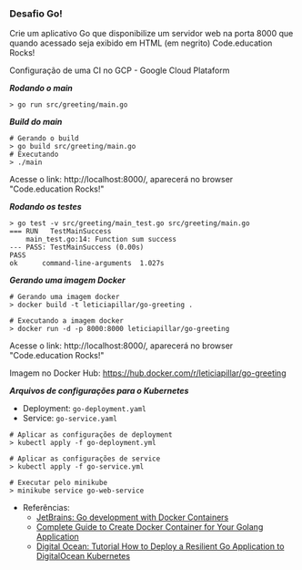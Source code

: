 ### Desafio Go!

Crie um aplicativo Go que disponibilize um servidor web na porta 8000 que quando acessado seja exibido em HTML (em negrito) Code.education Rocks!

Configuração de uma CI no GCP - Google Cloud Plataform

***Rodando o main***
```
> go run src/greeting/main.go
```

***Build do main***
```
# Gerando o build
> go build src/greeting/main.go
# Executando
> ./main
```

Acesse o link: http://localhost:8000/, aparecerá no browser "Code.education Rocks!"

***Rodando os testes***
```
> go test -v src/greeting/main_test.go src/greeting/main.go
=== RUN   TestMainSuccess
    main_test.go:14: Function sum success
--- PASS: TestMainSuccess (0.00s)
PASS
ok  	command-line-arguments	1.027s
``` 

***Gerando uma imagem Docker***
```
# Gerando uma imagem docker
> docker build -t leticiapillar/go-greeting .

# Executando a imagem docker
> docker run -d -p 8000:8000 leticiapillar/go-greeting
```

Acesse o link: http://localhost:8000/, aparecerá no browser "Code.education Rocks!"

Imagem no Docker Hub: https://hub.docker.com/r/leticiapillar/go-greeting

***Arquivos de configurações para o Kubernetes***

- Deployment: `go-deployment.yaml`
- Service: `go-service.yaml`

```
# Aplicar as configurações de deployment
> kubectl apply -f go-deployment.yml

# Aplicar as configurações de service
> kubectl apply -f go-service.yml

# Executar pelo minikube
> minikube service go-web-service
```

- Referências:
  * [JetBrains: Go development with Docker Containers](https://blog.jetbrains.com/go/2020/05/04/go-development-with-docker-containers/?gclid=CjwKCAjwrKr8BRB_EiwA7eFaprQKMWoOCZWDVaPdVwMXqCzdWuGx3hIj_CgLYJIB7q18nZBwvaNavBoCqV4QAvD_BwE)
  * [Complete Guide to Create Docker Container for Your Golang Application](https://levelup.gitconnected.com/complete-guide-to-create-docker-container-for-your-golang-application-80f3fb59a15e)
  * [Digital Ocean: Tutorial How to Deploy a Resilient Go Application to DigitalOcean Kubernetes](https://www.digitalocean.com/community/tutorials/how-to-deploy-resilient-go-app-digitalocean-kubernetes)
